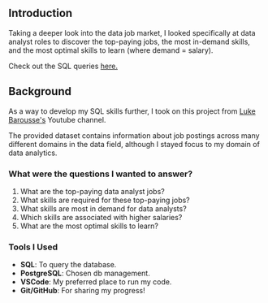 ## Introduction
Taking a deeper look into the data job market, I looked specifically at data analyst roles to discover the top-paying jobs, the most in-demand skills, and the most optimal skills to learn (where demand = salary).

Check out the SQL queries [here.](/project_sql/)

## Background
As a way to develop my SQL skills further, I took on this project from [Luke Barousse's](https://www.lukebarousse.com/) Youtube channel.

The provided dataset contains information about job postings across many different domains in the data field, although I stayed focus to my domain of data analytics.

### What were the questions I wanted to answer?
1. What are the top-paying data analyst jobs?
2. What skills are required for these top-paying jobs?
3. What skills are most in demand for data analysts?
4. Which skills are associated with higher salaries?
5. What are the most optimal skills to learn?

### Tools I Used
- **SQL**: To query the database.
- **PostgreSQL**: Chosen db management.
- **VSCode**: My preferred place to run my code.
- **Git/GitHub**: For sharing my progress!
